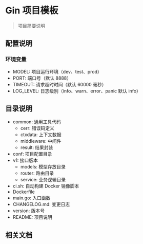 # Gin 项目模板

> 项目简要说明

## 配置说明

### 环境变量

- MODEL: 项目运行环境（dev、test、prod）
- PORT: 端口号（默认 8888）
- TIMEOUT: 请求超时时间（默认 60000 毫秒）
- LOG_LEVEL: 日志级别（info、warn、error、panic 默认 info）

## 目录说明

- common: 通用工具代码
  - cerr: 错误码定义
  - ctxdata: 上下文数据
  - middleware: 中间件
  - result: 结果封装
- conf: 项目配置目录
- v1: 接口版本
  - models: 模型存放目录 
  - router: 路由目录
  - service: 业务逻辑目录
- ci.sh: 自动构建 Docker 镜像脚本
- Dockerfile
- main.go: 入口函数
- CHANGELOG.md: 变更日志
- version: 版本号
- README: 项目说明
  
## 相关文档

